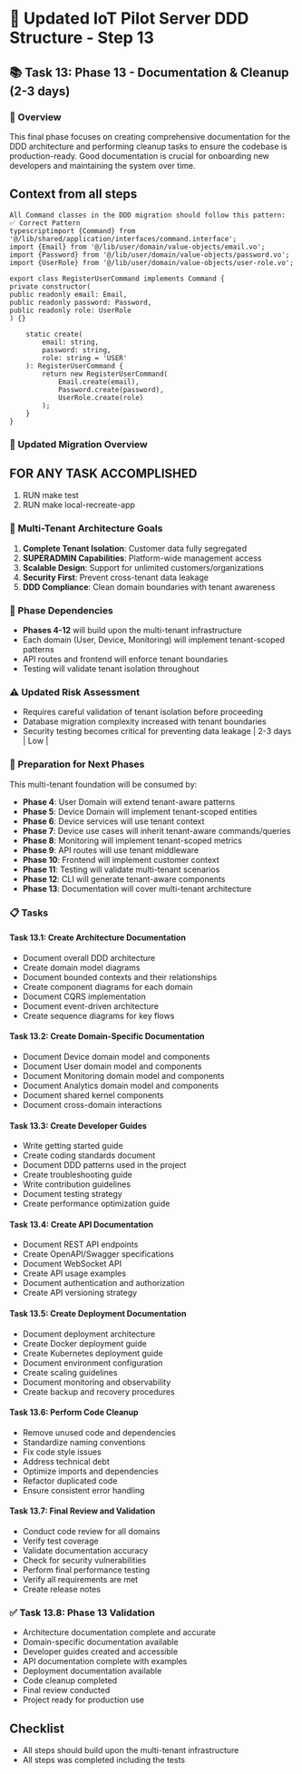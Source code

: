 # 🚀 Updated IoT Pilot Server DDD Structure - Step 13

## 📚 Task 13: Phase 13 - Documentation & Cleanup (2-3 days)

### 🎯 Overview
This final phase focuses on creating comprehensive documentation for the DDD architecture and performing cleanup tasks to ensure the codebase is production-ready. Good documentation is crucial for onboarding new developers and maintaining the system over time.

## Context from all steps

```
All Command classes in the DDD migration should follow this pattern:
✅ Correct Pattern
typescriptimport {Command} from '@/lib/shared/application/interfaces/command.interface';
import {Email} from '@/lib/user/domain/value-objects/email.vo';
import {Password} from '@/lib/user/domain/value-objects/password.vo';
import {UserRole} from '@/lib/user/domain/value-objects/user-role.vo';

export class RegisterUserCommand implements Command {
private constructor(
public readonly email: Email,
public readonly password: Password,
public readonly role: UserRole
) {}

    static create(
        email: string,
        password: string,
        role: string = 'USER'
    ): RegisterUserCommand {
        return new RegisterUserCommand(
            Email.create(email),
            Password.create(password),
            UserRole.create(role)
        );
    }
}
```

### 🎯 Updated Migration Overview

## FOR ANY TASK ACCOMPLISHED
1. RUN make test
2. RUN make local-recreate-app

### 🏢 Multi-Tenant Architecture Goals

1. **Complete Tenant Isolation**: Customer data fully segregated
2. **SUPERADMIN Capabilities**: Platform-wide management access
3. **Scalable Design**: Support for unlimited customers/organizations
4. **Security First**: Prevent cross-tenant data leakage
5. **DDD Compliance**: Clean domain boundaries with tenant awareness

### 🔄 Phase Dependencies

- **Phases 4-12** will build upon the multi-tenant infrastructure
- Each domain (User, Device, Monitoring) will implement tenant-scoped patterns
- API routes and frontend will enforce tenant boundaries
- Testing will validate tenant isolation throughout

### ⚠️ Updated Risk Assessment

- Requires careful validation of tenant isolation before proceeding
- Database migration complexity increased with tenant boundaries
- Security testing becomes critical for preventing data leakage               | 2-3 days | Low        |

### 🔄 Preparation for Next Phases

This multi-tenant foundation will be consumed by:
- **Phase 4**: User Domain will extend tenant-aware patterns
- **Phase 5**: Device Domain will implement tenant-scoped entities
- **Phase 6**: Device services will use tenant context
- **Phase 7**: Device use cases will inherit tenant-aware commands/queries
- **Phase 8**: Monitoring will implement tenant-scoped metrics
- **Phase 9**: API routes will use tenant middleware
- **Phase 10**: Frontend will implement customer context
- **Phase 11**: Testing will validate multi-tenant scenarios
- **Phase 12**: CLI will generate tenant-aware components
- **Phase 13**: Documentation will cover multi-tenant architecture

### 📋 Tasks

#### Task 13.1: Create Architecture Documentation
- Document overall DDD architecture
- Create domain model diagrams
- Document bounded contexts and their relationships
- Create component diagrams for each domain
- Document CQRS implementation
- Document event-driven architecture
- Create sequence diagrams for key flows

#### Task 13.2: Create Domain-Specific Documentation
- Document Device domain model and components
- Document User domain model and components
- Document Monitoring domain model and components
- Document Analytics domain model and components
- Document shared kernel components
- Document cross-domain interactions

#### Task 13.3: Create Developer Guides
- Write getting started guide
- Create coding standards document
- Document DDD patterns used in the project
- Create troubleshooting guide
- Write contribution guidelines
- Document testing strategy
- Create performance optimization guide

#### Task 13.4: Create API Documentation
- Document REST API endpoints
- Create OpenAPI/Swagger specifications
- Document WebSocket API
- Create API usage examples
- Document authentication and authorization
- Create API versioning strategy

#### Task 13.5: Create Deployment Documentation
- Document deployment architecture
- Create Docker deployment guide
- Create Kubernetes deployment guide
- Document environment configuration
- Create scaling guidelines
- Document monitoring and observability
- Create backup and recovery procedures

#### Task 13.6: Perform Code Cleanup
- Remove unused code and dependencies
- Standardize naming conventions
- Fix code style issues
- Address technical debt
- Optimize imports and dependencies
- Refactor duplicated code
- Ensure consistent error handling

#### Task 13.7: Final Review and Validation
- Conduct code review for all domains
- Verify test coverage
- Validate documentation accuracy
- Check for security vulnerabilities
- Perform final performance testing
- Verify all requirements are met
- Create release notes

### ✅ Task 13.8: Phase 13 Validation
- Architecture documentation complete and accurate
- Domain-specific documentation available
- Developer guides created and accessible
- API documentation complete with examples
- Deployment documentation available
- Code cleanup completed
- Final review conducted
- Project ready for production use

## Checklist
-  All steps should build upon the multi-tenant infrastructure
-  All steps was completed including the tests